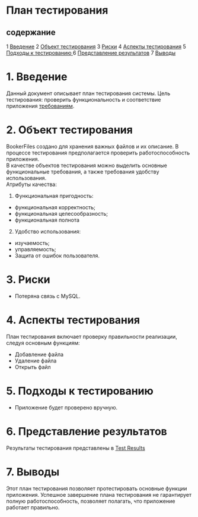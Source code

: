 ﻿# План тестирования
 
## содержание
1 [Введение](#vvedenie)
2 [Объект тестирования](#object)
3 [Риски](#risk)
4 [Аспекты тестирования](#aspect)
5 [Подходы к тестированию ](#podhod)
6 [Представление результатов](#pred)
7 [Выводы](#vivod)

<a name="vvedenie/">

 # 1.  Введение 
Данный документ описывает план тестирования системы. Цель тестирования: проверить функциональность и соответствие приложения [требованиям](https://github.com/catherine-yarosh-650501/BookerFiles/blob/master/Docs/Requirements.md).

<a name="object/">

# 2. Объект тестирования  
BookerFiles создано для хранения важных файлов и их описание. В процессе тестирования предполагается проверить работоспособность приложения.  
В качестве объектов тестирования можно выделить основные функциональные требования, а также требования удобству использования.  
Атрибуты качества:

1.  Функциональная пригодность:

-   функциональная корректность;
-   функциональная целесообразность;
-   функциональная полнота

2.  Удобство использования:

-   изучаемость;
-   управляемость;
-  Защита от ошибок пользователя.

<a name="risk/">

# 3. Риски

- Потеряна связь с MySQL.

<a name="aspect/">

# 4. Аспекты тестирования

План тестирования включает проверку правильности реализации, следуя основным функциям:

-  Добавление файла
- Удаление файла
- Открыть файл

<a name="podhod/">

# 5. Подходы к тестированию 


- Приложение будет проверено вручную.

<a name="pred/">

# 6. Представление результатов 

Результаты тестирования представлены в [Test Results](https://github.com/catherine-yarosh-650501/BookerFiles/blob/master/Docs/Test%20Results.md)

<a name="vivod/">

# 7. Выводы

Этот план тестирования позволяет протестировать основные функции приложения. Успешное завершение плана тестирования не гарантирует полную работоспособность, позволяет полагать, что приложение работает правильно.
